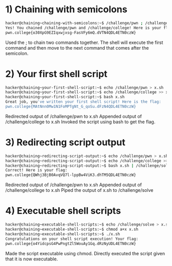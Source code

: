 # 1) Chaining with semicolons

```bash
hacker@chaining~chaining-with-semicolons:~$ /challenge/pwn ; /challenge/college
Yes! You chained /challenge/pwn and /challenge/college! Here is your flag:
pwn.college{o30XpG9EZIqxwjxsg-FasVFy6mQ.dVTN4QDL4ETN0czW}
```
Used the ; to chain two commands together.
The shell will execute the first command and then move to the next command that comes after the semicolon.

# 2) Your first shell script

```bash
hacker@chaining~your-first-shell-script:~$ echo /challenge/pwn > x.sh
hacker@chaining~your-first-shell-script:~$ echo /challenge/college >> x.sh
hacker@chaining~your-first-shell-script:~$ bash x.sh
Great job, you've written your first shell script! Here is the flag:
pwn.college{MAtNnn0Mw1N1FoMPTgNt_G_qoSu.dFzN4QDL4ETN0czW}
```
Redirected output of /challenge/pwn to x.sh
Appended output of /challenge/college to x.sh
Invoked the script using bash to get the flag.

# 3) Redirecting script output

```bash
hacker@chaining~redirecting-script-output:~$ echo /challenge/pwn > x.sh
hacker@chaining~redirecting-script-output:~$ echo /challenge/college >> x.sh
hacker@chaining~redirecting-script-output:~$ bash x.sh | /challenge/solve
Correct! Here is your flag:
pwn.college{QWhj3BjB0AvqVQ7l-lppBw4ViK3.dhTM5QDL4ETN0czW}
```
Redirected output of /challenge/pwn to x.sh
Appended output of /challenge/college to x.sh
Piped the output of x.sh to /challenge/solve

# 4) Executable shell scripts

```bash
hacker@chaining~executable-shell-scripts:~$ echo /challenge/solve > x.sh
hacker@chaining~executable-shell-scripts:~$ chmod a+x x.sh
hacker@chaining~executable-shell-scripts:~$ ./x.sh
Congratulations on your shell script execution! Your flag:
pwn.college{o4YidcpsG4PwPngtZl5WouAy1Gq.dRzNyUDL4ETN0czW}
```
Made the script executable using chmod. 
Directly executed the script given that it is now executable.
